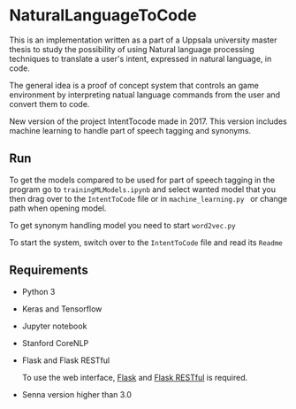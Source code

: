 # NaturalLanguageToCode
This is an implementation written as a part of a Uppsala university master thesis to study the possibility of using 
Natural language processing techniques to translate a user's intent, expressed in natural language, in code. 

The general idea is a proof of concept system that controls an game environment by interpreting natual language 
commands from the user and convert them to code.  

New version of the project IntentTocode made in 2017. This version includes machine learning to handle part of speech 
tagging and synonyms.  

## Run 
To get the models compared to be used for part of speech tagging in the program go to `trainingMLModels.ipynb`
and select wanted model that you then drag over to the `IntentToCode` file or in `machine_learning.py `
or change path when opening model. 

To get synonym handling model you need to start `word2vec.py`

To start the system, switch over to the `IntentToCode` file and read its `Readme`
## Requirements 

* Python 3

* Keras and Tensorflow

* Jupyter notebook 

* Stanford CoreNLP

* Flask and Flask RESTful

   To use the web interface, [Flask](http://flask.pocoo.org/ "Install Flask") and [Flask RESTful](https://flask-restful.readthedocs.io/en/0.3.5/installation.html "Install Flask RESTful") is required. 
   
* Senna version higher than 3.0 